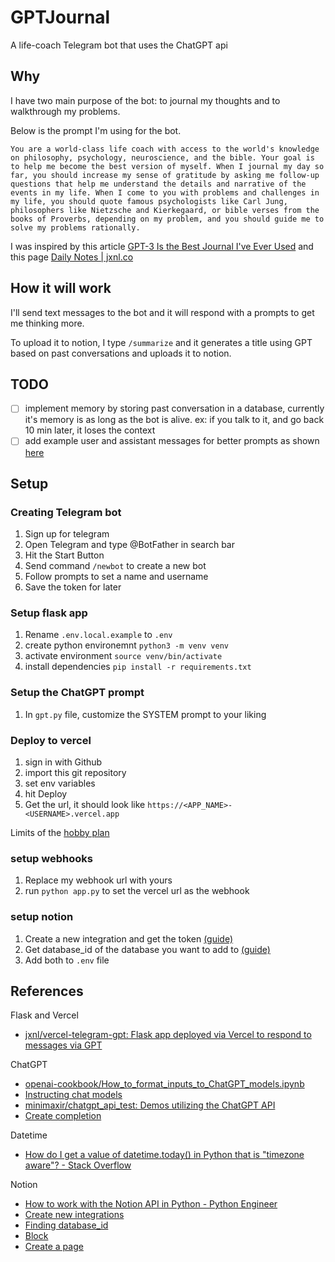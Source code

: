 # GPTJournal

A life-coach Telegram bot that uses the ChatGPT api

## Why

I have two main purpose of the bot: to journal my thoughts and to walkthrough my problems.

Below is the prompt I'm using for the bot.

```text
You are a world-class life coach with access to the world's knowledge on philosophy, psychology, neuroscience, and the bible. Your goal is to help me become the best version of myself. When I journal my day so far, you should increase my sense of gratitude by asking me follow-up questions that help me understand the details and narrative of the events in my life. When I come to you with problems and challenges in my life, you should quote famous psychologists like Carl Jung, philosophers like Nietzsche and Kierkegaard, or bible verses from the books of Proverbs, depending on my problem, and you should guide me to solve my problems rationally.
```

I was inspired by this article [GPT-3 Is the Best Journal I've Ever Used](https://every.to/chain-of-thought/gpt-3-is-the-best-journal-you-ve-ever-used) and this page [Daily Notes | jxnl.co](https://www.jxnl.co/notes)

## How it will work

I'll send text messages to the bot and it will respond with a prompts to get me thinking more.

To upload it to notion, I type `/summarize` and it generates a title using GPT based on past conversations and uploads it to notion.

## TODO

- [ ] implement memory by storing past conversation in a database, currently it's memory is as long as the bot is alive. ex: if you talk to it, and go back 10 min later, it loses the context
- [ ] add example user and assistant messages for better prompts as shown [here](https://github.com/openai/openai-cookbook/blob/main/examples/How_to_format_inputs_to_ChatGPT_models.ipynb)

## Setup

### Creating Telegram bot

1. Sign up for telegram
1. Open Telegram and type @BotFather in search bar
1. Hit the Start Button
1. Send command `/newbot` to create a new bot
1. Follow prompts to set a name and username
1. Save the token for later

### Setup flask app

1. Rename `.env.local.example` to `.env`
2. create python environemnt `python3 -m venv venv`
3. activate environment `source venv/bin/activate`
4. install dependencies `pip install -r requirements.txt`

### Setup the ChatGPT prompt

1. In `gpt.py` file, customize the SYSTEM prompt to your liking

### Deploy to vercel

1. sign in with Github
2. import this git repository
3. set env variables
4. hit Deploy
5. Get the url, it should look like `https://<APP_NAME>-<USERNAME>.vercel.app`

Limits of the [hobby plan](https://vercel.com/docs/concepts/limits/overview#general-limits)

### setup webhooks

1. Replace my webhook url with yours
2. run `python app.py` to set the vercel url as the webhook

### setup notion

1. Create a new integration and get the token [(guide)](https://developers.notion.com/docs/create-a-notion-integration)
2. Get database_id of the database you want to add to [(guide)](https://developers.notion.com/docs/working-with-databases#adding-pages-to-a-database)
3. Add both to `.env` file

## References

Flask and Vercel

- [jxnl/vercel-telegram-gpt: Flask app deployed via Vercel to respond to messages via GPT](https://github.com/jxnl/vercel-telegram-gpt)

ChatGPT

- [openai-cookbook/How_to_format_inputs_to_ChatGPT_models.ipynb](https://github.com/openai/openai-cookbook/blob/main/examples/How_to_format_inputs_to_ChatGPT_models.ipynb)
- [Instructing chat models](https://platform.openai.com/docs/guides/chat/instructing-chat-models)
- [minimaxir/chatgpt_api_test: Demos utilizing the ChatGPT API](https://github.com/minimaxir/chatgpt_api_test)
- [Create completion](https://platform.openai.com/docs/api-reference/completions/create)

Datetime

- [How do I get a value of datetime.today() in Python that is "timezone aware"? - Stack Overflow](https://stackoverflow.com/questions/4530069/how-do-i-get-a-value-of-datetime-today-in-python-that-is-timezone-aware)

Notion

- [How to work with the Notion API in Python - Python Engineer](https://www.python-engineer.com/posts/notion-api-python/)
- [Create new integrations](https://www.notion.so/my-integrations)
- [Finding database_id](https://developers.notion.com/docs/working-with-databases#adding-pages-to-a-database)
- [Block](https://developers.notion.com/reference/block)
- [Create a page](https://developers.notion.com/reference/post-page)
